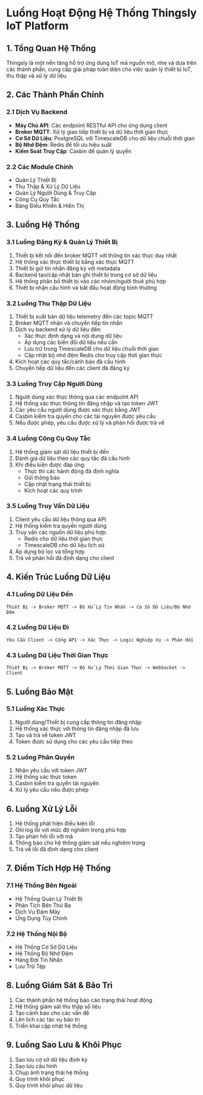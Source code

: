 # Luồng Hoạt Động Hệ Thống Thingsly IoT Platform

## 1. Tổng Quan Hệ Thống

Thingsly là một nền tảng hỗ trợ ứng dụng IoT mã nguồn mở, nhẹ và dựa trên các thành phần, cung cấp giải pháp toàn diện cho việc quản lý thiết bị IoT, thu thập và xử lý dữ liệu.

## 2. Các Thành Phần Chính

### 2.1 Dịch Vụ Backend
- **Máy Chủ API**: Các endpoint RESTful API cho ứng dụng client
- **Broker MQTT**: Xử lý giao tiếp thiết bị và dữ liệu thời gian thực
- **Cơ Sở Dữ Liệu**: PostgreSQL với TimescaleDB cho dữ liệu chuỗi thời gian
- **Bộ Nhớ Đệm**: Redis để tối ưu hiệu suất
- **Kiểm Soát Truy Cập**: Casbin để quản lý quyền

### 2.2 Các Module Chính
- Quản Lý Thiết Bị
- Thu Thập & Xử Lý Dữ Liệu
- Quản Lý Người Dùng & Truy Cập
- Công Cụ Quy Tắc
- Bảng Điều Khiển & Hiển Thị

## 3. Luồng Hệ Thống

### 3.1 Luồng Đăng Ký & Quản Lý Thiết Bị
1. Thiết bị kết nối đến broker MQTT với thông tin xác thực duy nhất
2. Hệ thống xác thực thiết bị bằng xác thực MQTT
3. Thiết bị gửi tin nhắn đăng ký với metadata
4. Backend tạo/cập nhật bản ghi thiết bị trong cơ sở dữ liệu
5. Hệ thống phân bổ thiết bị vào các nhóm/người thuê phù hợp
6. Thiết bị nhận cấu hình và bắt đầu hoạt động bình thường

### 3.2 Luồng Thu Thập Dữ Liệu
1. Thiết bị xuất bản dữ liệu telemetry đến các topic MQTT
2. Broker MQTT nhận và chuyển tiếp tin nhắn
3. Dịch vụ backend xử lý dữ liệu đến:
   - Xác thực định dạng và nội dung dữ liệu
   - Áp dụng các biến đổi dữ liệu nếu cần
   - Lưu trữ trong TimescaleDB cho dữ liệu chuỗi thời gian
   - Cập nhật bộ nhớ đệm Redis cho truy cập thời gian thực
4. Kích hoạt các quy tắc/cảnh báo đã cấu hình
5. Chuyển tiếp dữ liệu đến các client đã đăng ký

### 3.3 Luồng Truy Cập Người Dùng
1. Người dùng xác thực thông qua các endpoint API
2. Hệ thống xác thực thông tin đăng nhập và tạo token JWT
3. Các yêu cầu người dùng được xác thực bằng JWT
4. Casbin kiểm tra quyền cho các tài nguyên được yêu cầu
5. Nếu được phép, yêu cầu được xử lý và phản hồi được trả về

### 3.4 Luồng Công Cụ Quy Tắc
1. Hệ thống giám sát dữ liệu thiết bị đến
2. Đánh giá dữ liệu theo các quy tắc đã cấu hình
3. Khi điều kiện được đáp ứng:
   - Thực thi các hành động đã định nghĩa
   - Gửi thông báo
   - Cập nhật trạng thái thiết bị
   - Kích hoạt các quy trình

### 3.5 Luồng Truy Vấn Dữ Liệu
1. Client yêu cầu dữ liệu thông qua API
2. Hệ thống kiểm tra quyền người dùng
3. Truy vấn các nguồn dữ liệu phù hợp:
   - Redis cho dữ liệu thời gian thực
   - TimescaleDB cho dữ liệu lịch sử
4. Áp dụng bộ lọc và tổng hợp
5. Trả về phản hồi đã định dạng cho client

## 4. Kiến Trúc Luồng Dữ Liệu

### 4.1 Luồng Dữ Liệu Đến
```
Thiết Bị -> Broker MQTT -> Bộ Xử Lý Tin Nhắn -> Cơ Sở Dữ Liệu/Bộ Nhớ Đệm
```

### 4.2 Luồng Dữ Liệu Đi
```
Yêu Cầu Client -> Cổng API -> Xác Thực -> Logic Nghiệp Vụ -> Phản Hồi
```

### 4.3 Luồng Dữ Liệu Thời Gian Thực
```
Thiết Bị -> Broker MQTT -> Bộ Xử Lý Thời Gian Thực -> WebSocket -> Client
```

## 5. Luồng Bảo Mật

### 5.1 Luồng Xác Thực
1. Người dùng/Thiết bị cung cấp thông tin đăng nhập
2. Hệ thống xác thực với thông tin đăng nhập đã lưu
3. Tạo và trả về token JWT
4. Token được sử dụng cho các yêu cầu tiếp theo

### 5.2 Luồng Phân Quyền
1. Nhận yêu cầu với token JWT
2. Hệ thống xác thực token
3. Casbin kiểm tra quyền tài nguyên
4. Xử lý yêu cầu nếu được phép

## 6. Luồng Xử Lý Lỗi

1. Hệ thống phát hiện điều kiện lỗi
2. Ghi log lỗi với mức độ nghiêm trọng phù hợp
3. Tạo phản hồi lỗi với mã
4. Thông báo cho hệ thống giám sát nếu nghiêm trọng
5. Trả về lỗi đã định dạng cho client

## 7. Điểm Tích Hợp Hệ Thống

### 7.1 Hệ Thống Bên Ngoài
- Hệ Thống Quản Lý Thiết Bị
- Phân Tích Bên Thứ Ba
- Dịch Vụ Đám Mây
- Ứng Dụng Tùy Chỉnh

### 7.2 Hệ Thống Nội Bộ
- Hệ Thống Cơ Sở Dữ Liệu
- Hệ Thống Bộ Nhớ Đệm
- Hàng Đợi Tin Nhắn
- Lưu Trữ Tệp

## 8. Luồng Giám Sát & Bảo Trì

1. Các thành phần hệ thống báo cáo trạng thái hoạt động
2. Hệ thống giám sát thu thập số liệu
3. Tạo cảnh báo cho các vấn đề
4. Lên lịch các tác vụ bảo trì
5. Triển khai cập nhật hệ thống

## 9. Luồng Sao Lưu & Khôi Phục

1. Sao lưu cơ sở dữ liệu định kỳ
2. Sao lưu cấu hình
3. Chụp ảnh trạng thái hệ thống
4. Quy trình khôi phục
5. Quy trình khôi phục dữ liệu
